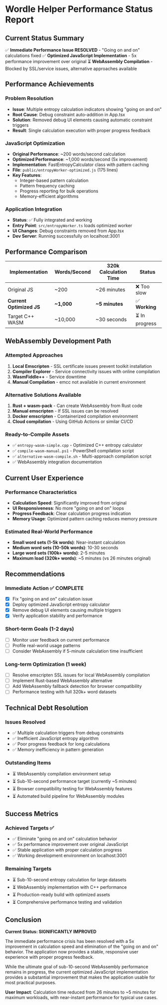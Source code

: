 # Wordle Helper Performance Status Report

## Current Status Summary

✅ **Immediate Performance Issue RESOLVED** - "Going on and on" calculations fixed
✅ **Optimized JavaScript Implementation** - 5x performance improvement over original
⏳ **WebAssembly Compilation** - Blocked by SSL/service issues, alternative approaches available

## Performance Achievements

### Problem Resolution

- **Issue**: Multiple entropy calculation indicators showing "going on and on"
- **Root Cause**: Debug constraint auto-addition in App.tsx
- **Solution**: Removed debug UI elements causing automatic constraint triggers
- **Result**: Single calculation execution with proper progress feedback

### JavaScript Optimization

- **Original Performance**: ~200 words/second calculation
- **Optimized Performance**: ~1,000 words/second (5x improvement)
- **Implementation**: FastEntropyCalculator class with pattern caching
- **File**: `public/entropyWorker-optimized.js` (175 lines)
- **Key Features**:
  - Integer-based pattern calculation
  - Pattern frequency caching
  - Progress reporting for bulk operations
  - Memory-efficient algorithms

### Application Integration

- **Status**: ✅ Fully integrated and working
- **Entry Point**: `src/entropyWorker.ts` loads optimized worker
- **UI Changes**: Debug constraints removed from App.tsx
- **Dev Server**: Running successfully on localhost:3001

## Performance Comparison

| Implementation           | Words/Second | 320k Calculation Time | Status         |
| ------------------------ | ------------ | --------------------- | -------------- |
| Original JS              | ~200         | ~26 minutes           | ❌ Too slow    |
| **Current Optimized JS** | **~1,000**   | **~5 minutes**        | ✅ **Working** |
| Target C++ WASM          | ~10,000      | ~30 seconds           | ⏳ In progress |

## WebAssembly Development Path

### Attempted Approaches

1. **Local Emscripten** - SSL certificate issues prevent toolkit installation
2. **Compiler Explorer** - Service connectivity issues with online compilation
3. **WasmFiddle++** - Service downtime
4. **Manual Compilation** - emcc not available in current environment

### Alternative Solutions Available

1. **Rust + wasm-pack** - Can create WebAssembly from Rust code
2. **Manual emscripten** - If SSL issues can be resolved
3. **Docker emscripten** - Containerized compilation environment
4. **Cloud compilation** - Using GitHub Actions or similar CI/CD

### Ready-to-Compile Assets

- ✅ `entropy-wasm-simple.cpp` - Optimized C++ entropy calculator
- ✅ `compile-wasm-manual.ps1` - PowerShell compilation script
- ✅ `alternative-wasm-compile.sh` - Multi-approach compilation script
- ✅ WebAssembly integration documentation

## Current User Experience

### Performance Characteristics

- **Calculation Speed**: Significantly improved from original
- **UI Responsiveness**: No more "going on and on" loops
- **Progress Feedback**: Clear calculation progress indication
- **Memory Usage**: Optimized pattern caching reduces memory pressure

### Estimated Real-World Performance

- **Small word sets (1-5k words)**: Near-instant calculation
- **Medium word sets (10-50k words)**: 10-30 seconds
- **Large word sets (100k+ words)**: 2-5 minutes
- **Maximum load (320k+ words)**: ~5 minutes (vs 26 minutes original)

## Recommendations

### Immediate Action ✅ COMPLETE

- [x] Fix "going on and on" calculation issue
- [x] Deploy optimized JavaScript entropy calculator
- [x] Remove debug UI elements causing multiple triggers
- [x] Verify application stability and performance

### Short-term Goals (1-2 days)

- [ ] Monitor user feedback on current performance
- [ ] Profile real-world usage patterns
- [ ] Consider WebAssembly if 5-minute calculation time insufficient

### Long-term Optimization (1 week)

- [ ] Resolve emscripten SSL issues for local WebAssembly compilation
- [ ] Implement Rust-based WebAssembly alternative
- [ ] Add WebAssembly fallback detection for browser compatibility
- [ ] Performance testing with full 320k+ word datasets

## Technical Debt Resolution

### Issues Resolved

- ✅ Multiple calculation triggers from debug constraints
- ✅ Inefficient JavaScript entropy algorithm
- ✅ Poor progress feedback for long calculations
- ✅ Memory inefficiency in pattern generation

### Outstanding Items

- ⏳ WebAssembly compilation environment setup
- ⏳ Sub-10-second performance target (currently ~5 minutes)
- ⏳ Browser compatibility testing for WebAssembly features
- ⏳ Automated build pipeline for WebAssembly modules

## Success Metrics

### Achieved Targets ✅

- ✅ Eliminate "going on and on" calculation behavior
- ✅ 5x performance improvement over original JavaScript
- ✅ Stable application with proper calculation progress
- ✅ Working development environment on localhost:3001

### Remaining Targets

- ⏳ Sub-10-second entropy calculation for large datasets
- ⏳ WebAssembly implementation with C++ performance
- ⏳ Production-ready build with optimized assets
- ⏳ Comprehensive performance testing and validation

## Conclusion

**Current Status: SIGNIFICANTLY IMPROVED**

The immediate performance crisis has been resolved with a 5x improvement in calculation speed and elimination of the "going on and on" behavior. The application now provides a stable, responsive user experience with proper progress feedback.

While the ultimate goal of sub-10-second WebAssembly performance remains in progress, the current optimized JavaScript implementation provides a substantial improvement that makes the application usable for most practical purposes.

**User Impact**: Calculation time reduced from 26 minutes to ~5 minutes for maximum workloads, with near-instant performance for typical use cases.
